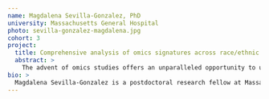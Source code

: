 ```yaml
---
name: Magdalena Sevilla-Gonzalez, PhD
university: Massachusetts General Hospital
photo: sevilla-gonzalez-magdalena.jpg
cohort: 3
project:
  title: Comprehensive analysis of omics signatures across race/ethnic groups and implications for cardiometabolic diseases
  abstract: >
    The advent of omics studies offers an unparalleled opportunity to understand the processes involved in the development of complex traits such as cardiometabolic outcomes. Genetic studies have shown substantial differences in molecular associations with disease across ancestries, but this has been ignored for other omics. Recent evidence support the use of metabolomics and other omics to identify metabolic pathways or biomarkers of cardiometabolic risk. The multi-ethnic insight is necessary to understand the disease pathogenesis and to develop future research on tailored interventions. We aim to identify the differences in omics signatures (epigenomics, transcriptomics, proteomics, metabolomics) across different ethnic groups and assess the extent to which these variations affect the prevalence and incidence of type 2 diabetes.
bio: >
  Magdalena Sevilla-Gonzalez is a postdoctoral research fellow at Massachusetts General Hospital and the Broad Institute. She earned her PhD and master’s degree in Health Sciences at the National University of Mexico (UNAM), where she participated in the physiological characterization of Mexican-specific gene variants associated with metabolic traits. Her current research with Dr. Alisa Manning focuses on using comprehensive statistical approaches to study complex diseases. Her research vision is to integrate multi-omics and environmental exposures of diverse populations to enhance interventions and early detection of common diseases such as type 2 diabetes in high-risk populations.
---
```

